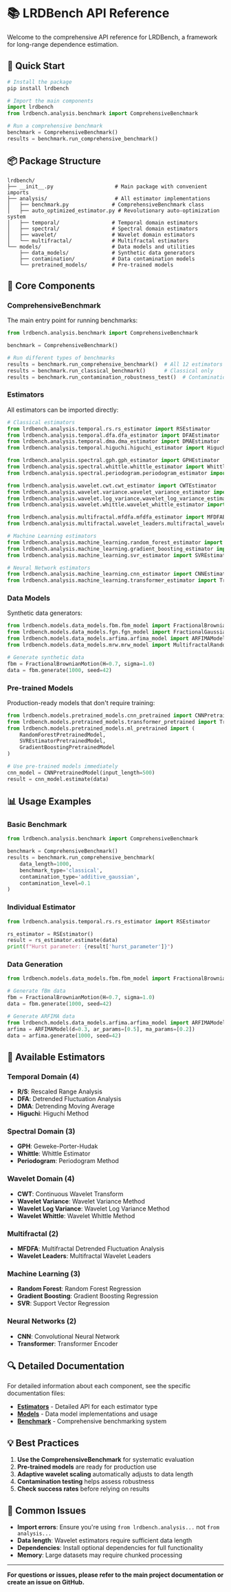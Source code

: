 # 📚 **LRDBench API Reference**

Welcome to the comprehensive API reference for LRDBench, a framework for long-range dependence estimation.

## 🚀 **Quick Start**

```python
# Install the package
pip install lrdbench

# Import the main components
import lrdbench
from lrdbench.analysis.benchmark import ComprehensiveBenchmark

# Run a comprehensive benchmark
benchmark = ComprehensiveBenchmark()
results = benchmark.run_comprehensive_benchmark()
```

## 📦 **Package Structure**

```
lrdbench/
├── __init__.py                    # Main package with convenient imports
├── analysis/                      # All estimator implementations
│   ├── benchmark.py              # ComprehensiveBenchmark class
│   ├── auto_optimized_estimator.py # Revolutionary auto-optimization system
│   ├── temporal/                 # Temporal domain estimators
│   ├── spectral/                 # Spectral domain estimators
│   ├── wavelet/                  # Wavelet domain estimators
│   └── multifractal/             # Multifractal estimators
└── models/                       # Data models and utilities
    ├── data_models/              # Synthetic data generators
    ├── contamination/            # Data contamination models
    └── pretrained_models/        # Pre-trained models
```

## 🔧 **Core Components**

### **ComprehensiveBenchmark**
The main entry point for running benchmarks:

```python
from lrdbench.analysis.benchmark import ComprehensiveBenchmark

benchmark = ComprehensiveBenchmark()

# Run different types of benchmarks
results = benchmark.run_comprehensive_benchmark()  # All 12 estimators
results = benchmark.run_classical_benchmark()      # Classical only
results = benchmark.run_contamination_robustness_test()  # Contamination analysis
```

### **Estimators**
All estimators can be imported directly:

```python
# Classical estimators
from lrdbench.analysis.temporal.rs.rs_estimator import RSEstimator
from lrdbench.analysis.temporal.dfa.dfa_estimator import DFAEstimator
from lrdbench.analysis.temporal.dma.dma_estimator import DMAEstimator
from lrdbench.analysis.temporal.higuchi.higuchi_estimator import HiguchiEstimator

from lrdbench.analysis.spectral.gph.gph_estimator import GPHEstimator
from lrdbench.analysis.spectral.whittle.whittle_estimator import WhittleEstimator
from lrdbench.analysis.spectral.periodogram.periodogram_estimator import PeriodogramEstimator

from lrdbench.analysis.wavelet.cwt.cwt_estimator import CWTEstimator
from lrdbench.analysis.wavelet.variance.wavelet_variance_estimator import WaveletVarianceEstimator
from lrdbench.analysis.wavelet.log_variance.wavelet_log_variance_estimator import WaveletLogVarianceEstimator
from lrdbench.analysis.wavelet.whittle.wavelet_whittle_estimator import WaveletWhittleEstimator

from lrdbench.analysis.multifractal.mfdfa.mfdfa_estimator import MFDFAEstimator
from lrdbench.analysis.multifractal.wavelet_leaders.multifractal_wavelet_leaders_estimator import MultifractalWaveletLeadersEstimator

# Machine Learning estimators
from lrdbench.analysis.machine_learning.random_forest_estimator import RandomForestEstimator
from lrdbench.analysis.machine_learning.gradient_boosting_estimator import GradientBoostingEstimator
from lrdbench.analysis.machine_learning.svr_estimator import SVREstimator

# Neural Network estimators
from lrdbench.analysis.machine_learning.cnn_estimator import CNNEstimator
from lrdbench.analysis.machine_learning.transformer_estimator import TransformerEstimator
```

### **Data Models**
Synthetic data generators:

```python
from lrdbench.models.data_models.fbm.fbm_model import FractionalBrownianMotion
from lrdbench.models.data_models.fgn.fgn_model import FractionalGaussianNoise
from lrdbench.models.data_models.arfima.arfima_model import ARFIMAModel
from lrdbench.models.data_models.mrw.mrw_model import MultifractalRandomWalk

# Generate synthetic data
fbm = FractionalBrownianMotion(H=0.7, sigma=1.0)
data = fbm.generate(1000, seed=42)
```

### **Pre-trained Models**
Production-ready models that don't require training:

```python
from lrdbench.models.pretrained_models.cnn_pretrained import CNNPretrainedModel
from lrdbench.models.pretrained_models.transformer_pretrained import TransformerPretrainedModel
from lrdbench.models.pretrained_models.ml_pretrained import (
    RandomForestPretrainedModel, 
    SVREstimatorPretrainedModel, 
    GradientBoostingPretrainedModel
)

# Use pre-trained models immediately
cnn_model = CNNPretrainedModel(input_length=500)
result = cnn_model.estimate(data)
```

## 📊 **Usage Examples**

### **Basic Benchmark**
```python
from lrdbench.analysis.benchmark import ComprehensiveBenchmark

benchmark = ComprehensiveBenchmark()
results = benchmark.run_comprehensive_benchmark(
    data_length=1000,
    benchmark_type='classical',
    contamination_type='additive_gaussian',
    contamination_level=0.1
)
```

### **Individual Estimator**
```python
from lrdbench.analysis.temporal.rs.rs_estimator import RSEstimator

rs_estimator = RSEstimator()
result = rs_estimator.estimate(data)
print(f"Hurst parameter: {result['hurst_parameter']}")
```

### **Data Generation**
```python
from lrdbench.models.data_models.fbm.fbm_model import FractionalBrownianMotion

# Generate fBm data
fbm = FractionalBrownianMotion(H=0.7, sigma=1.0)
data = fbm.generate(1000, seed=42)

# Generate ARFIMA data
from lrdbench.models.data_models.arfima.arfima_model import ARFIMAModel
arfima = ARFIMAModel(d=0.3, ar_params=[0.5], ma_params=[0.2])
data = arfima.generate(1000, seed=42)
```

## 🎯 **Available Estimators**

### **Temporal Domain (4)**
- **R/S**: Rescaled Range Analysis
- **DFA**: Detrended Fluctuation Analysis  
- **DMA**: Detrending Moving Average
- **Higuchi**: Higuchi Method

### **Spectral Domain (3)**
- **GPH**: Geweke-Porter-Hudak
- **Whittle**: Whittle Estimator
- **Periodogram**: Periodogram Method

### **Wavelet Domain (4)**
- **CWT**: Continuous Wavelet Transform
- **Wavelet Variance**: Wavelet Variance Method
- **Wavelet Log Variance**: Wavelet Log Variance Method
- **Wavelet Whittle**: Wavelet Whittle Method

### **Multifractal (2)**
- **MFDFA**: Multifractal Detrended Fluctuation Analysis
- **Wavelet Leaders**: Multifractal Wavelet Leaders

### **Machine Learning (3)**
- **Random Forest**: Random Forest Regression
- **Gradient Boosting**: Gradient Boosting Regression
- **SVR**: Support Vector Regression

### **Neural Networks (2)**
- **CNN**: Convolutional Neural Network
- **Transformer**: Transformer Encoder

## 🔍 **Detailed Documentation**

For detailed information about each component, see the specific documentation files:

- [**Estimators**](estimators/) - Detailed API for each estimator type
- [**Models**](models/) - Data model implementations and usage
- [**Benchmark**](estimators/benchmark.md) - Comprehensive benchmarking system

## 💡 **Best Practices**

1. **Use the ComprehensiveBenchmark** for systematic evaluation
2. **Pre-trained models** are ready for production use
3. **Adaptive wavelet scaling** automatically adjusts to data length
4. **Contamination testing** helps assess robustness
5. **Check success rates** before relying on results

## 🚨 **Common Issues**

- **Import errors**: Ensure you're using `from lrdbench.analysis...` not `from analysis...`
- **Data length**: Wavelet estimators require sufficient data length
- **Dependencies**: Install optional dependencies for full functionality
- **Memory**: Large datasets may require chunked processing

---

**For questions or issues, please refer to the main project documentation or create an issue on GitHub.**
